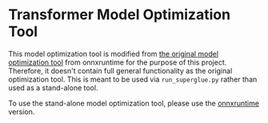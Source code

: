 # Transformer Model Optimization Tool

This model optimization tool is modified from [the original model optimization tool](https://github.com/microsoft/onnxruntime/tree/master/onnxruntime/python/tools/transformers) from onnxruntime for the purpose of this project. Therefore, it doesn't contain full general functionality as the original optimization tool. This is meant to be used via `run_superglue.py` rather than used as a stand-alone tool. 

To use the stand-alone model optimization tool, please use the [onnxruntime](https://github.com/microsoft/onnxruntime/tree/master/onnxruntime/python/tools/transformers) version.
